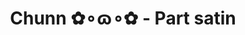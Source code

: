 ---
layout: album
resource: instagram
title: "Chunn ✿∘ɷ∘✿ - Part satin"
description: "Instagram album of Chunn ✿∘ɷ∘✿, part satin.</br> Username: ngocxx.12"
active: gallery
album-title: "Chunn ✿∘ɷ∘✿"
images:
  - image_path: ngocxx.12/satin/20231213_134205_410348767_18322466473128170_3255843587164757816_n.jpg
  - image_path: ngocxx.12/satin/20231213_134205_410395308_18322466449128170_7659613769047938313_n.jpg
  - image_path: ngocxx.12/satin/20231213_134205_410449111_18322466458128170_5297019450897441208_n.jpg
  - image_path: ngocxx.12/satin/20240114_202803_419789241_18327172786128170_3972906913966026871_n.jpg
  - image_path: ngocxx.12/satin/20240114_202803_419859048_18327172801128170_6156992430154589505_n.jpg
  - image_path: ngocxx.12/satin/20240114_202803_419864829_18327172804128170_5409195515108969566_n.jpg
  - image_path: ngocxx.12/satin/20240114_202803_419871410_18327172828128170_6858003643976902388_n.jpg
  - image_path: ngocxx.12/satin/20240114_202803_419896289_18327172819128170_4672742227876304068_n.jpg
---
